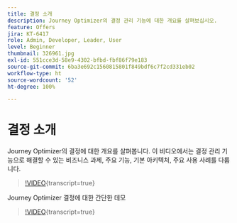 ```yaml
---
title: 결정 소개
description: Journey Optimizer의 결정 관리 기능에 대한 개요를 살펴보십시오.
feature: Offers
jira: KT-6417
role: Admin, Developer, Leader, User
level: Beginner
thumbnail: 326961.jpg
exl-id: 551cce3d-58e9-4302-bfbd-fbf86f79e183
source-git-commit: 6ba3e692c1560815801f849bdf6c7f2cd331eb02
workflow-type: ht
source-wordcount: '52'
ht-degree: 100%

---
```


# 결정 소개

Journey Optimizer의 결정에 대한 개요를 살펴봅니다. 이 비디오에서는 결정 관리 기능으로 해결할 수 있는 비즈니스 과제, 주요 기능, 기본 아키텍처, 주요 사용 사례를 다룹니다.


>[!VIDEO](https://video.tv.adobe.com/v/326961?quality=12&learn=on){transcript=true}

Journey Optimizer 결정에 대한 간단한 데모

>[!VIDEO](https://video.tv.adobe.com/v/3451101?quality=12&learn=on){transcript=true}


